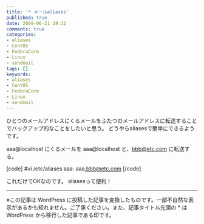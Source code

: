 ```yaml
---
title: '* メールaliases'
published: true
date: 2009-06-21 19:11
comments: true
categories:
- aliases
- CentOS
- FedoraCore
- Linux
- sendmail
tags: []
keywords:
- aliases
- CentOS
- FedoraCore
- Linux
- sendmail
---
```

ひとつのメールアドレスにくるメールをふたつのメールアドレスに転送することでバックアップ的なことをしたいと思う。
どうやらaliasesで簡単にできるようです。



aaa@localhost にくるメールを aaa@localhost と、bbb@etc.com に転送する。

[code]
#vi /etc/aliases
aaa: aaa,bbb@etc.com
[/code]

これだけでOKなのです。
aliasesって便利！

---
※この記事は WordPress に投稿した記事を変換したものです。一部不自然な表示があるかも知れません。ご了承ください。また、記事タイトル先頭の * は WordPress から移行した記事である印です。
